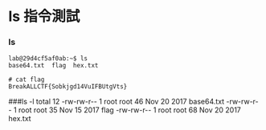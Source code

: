 # ls 指令測試

### ls
```
lab@29d4cf5af0ab:~$ ls
base64.txt  flag  hex.txt
```
```
# cat flag
BreakALLCTF{Sobkjgd14VuIFBUtgVts}
```
###ls -l
total 12
-rw-rw-r-- 1 root root 46 Nov 20  2017 base64.txt
-rw-rw-r-- 1 root root 35 Nov 15  2017 flag
-rw-rw-r-- 1 root root 68 Nov 20  2017 hex.txt
